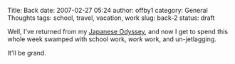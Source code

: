 Title: Back
date: 2007-02-27 05:24
author: offby1
category: General Thoughts
tags: school, travel, vacation, work
slug: back-2
status: draft

Well, I've returned from my [Japanese Odyssey](http://www.offlineblog.com/morruz), and now I get to spend this whole week swamped with school work, _work_ work, and un-jetlagging.

It'll be grand.
